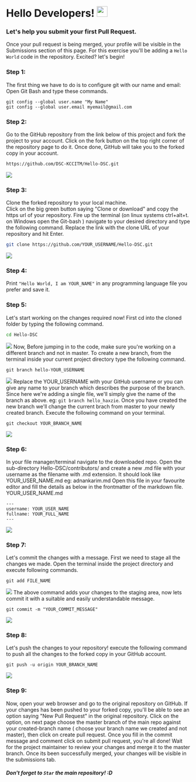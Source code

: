 # Hello Developers! <img src="https://github.com/TheDudeThatCode/TheDudeThatCode/blob/master/Assets/Hi.gif" width="29px">

### Let's help you submit your first Pull Request.
Once your pull request is being merged, your profile will be visible in the Submissions section of this page. For this exercise you'll be adding a ```Hello World``` code in the repository. Excited?  let's begin!

### Step 1:
The first thing we have to do is to configure git with our name and email:  
Open Git Bash and type these commands.
```
git config --global user.name "My Name"
git config --global user.email myemail@gmail.com

```


### Step 2:
Go to the GitHub repository from the link below of this project and fork the project to your account. Click on the fork button on the top right corner of the repository page to do it. Once done, GitHub will take you to the forked copy in your account.
```sh
https://github.com/DSC-KCCITM/Hello-DSC.git
```
![](https://github.com/Karim-Adnan/Hello-DSC/blob/master/img/Step_2.PNG)

### Step 3:
Clone the forked repository to your local machine.  
Click on the big green button saying "Clone or download" and copy the https url of your repository. Fire up the terminal (on linux systems ctrl+alt+t. on Windows open the Git-bash ) navigate to your desired directory and type the following command. Replace the link with the clone URL of your repository and hit Enter.
```sh
git clone https://github.com/YOUR_USERNAME/Hello-DSC.git
```
![](https://github.com/Karim-Adnan/Hello-DSC/blob/master/img/Step_3.PNG)

### Step 4:
Print ```"Hello World, I am YOUR_NAME"``` in any programming language file you prefer and save it.


### Step 5:
Let's start working on the changes required now! First cd into the cloned folder by typing the following command.
```sh
cd Hello-DSC
```
![](https://github.com/Karim-Adnan/Hello-DSC/blob/master/img/Step_5a.PNG)
Now, Before jumping in to the code, make sure you're working on a different branch and not in master. To create a new branch, from the terminal inside your current project directory type the following command.
```
git branch hello-YOUR_USERNAME
```
![](https://github.com/Karim-Adnan/Hello-DSC/blob/master/img/Step_5b.PNG)
Replace the YOUR_USERNAME with your GitHub username or you can give any name to your branch which describes the purpose of the branch. Since here we're adding a single file, we'll simply give the name of the branch as above. eg: ```git branch hello_haxzie```. Once you have created the new branch we'll change the current brach from master to your newly created branch. Execute the following command on your terminal.
```
git checkout YOUR_BRANCH_NAME
```
![](https://github.com/Karim-Adnan/Hello-DSC/blob/master/img/Step_5c.PNG)

### Step 6:
In your  file manager/terminal navigate to the downloaded repo. Open the sub-directory Hello-DSC/contributors/ and create a new .md file with your username as the filename with .md extension.
It should look like YOUR_USER_NAME.md eg: adnankarim.md
Open this file in your favourite editor and fill the details as below in the frontmatter of the markdown file.
YOUR_USER_NAME.md
```
---
username: YOUR_USER_NAME
fullname: YOUR_FULL_NAME
---
```
![](https://github.com/Karim-Adnan/Hello-DSC/blob/master/img/Step_6.PNG)

### Step 7:
Let's commit the changes with a message. First we need to stage all the changes we made. Open the terminal inside the project directory and execute following commands.
```
git add FILE_NAME
```
![](https://github.com/Karim-Adnan/Hello-DSC/blob/master/img/Step_7a.PNG)
The above command adds your changes to the staging area, now lets commit it with a suitable and easily understandable message.
```
git commit -m "YOUR_COMMIT_MESSAGE"
```
![](https://github.com/Karim-Adnan/Hello-DSC/blob/master/img/Step_7b.PNG)

### Step 8:
Let's push the changes to your repository! execute the following command to push all the changes to the forked copy in your GitHub account.
```
git push -u origin YOUR_BRANCH_NAME
```
![](https://github.com/Karim-Adnan/Hello-DSC/blob/master/img/Step_8.PNG)

### Step 9:
Now, open your web browser and go to the original repository on GitHub. If your changes has been pushed to your forked copy, you'll be able to see an option saying "New Pull Request" in the original repository. Click on the option, on next page choose the master branch of the main repo against your created-branch name ( choose your branch name we created and not master), then click on create pull request. Once you fill in the commit message and comment click on submit pull request, you're all done! Wait for the project maintainer to review your changes and merge it to the master branch. Once its been successfully merged, your changes will be visible in the submissions tab.  


##### Don't forget to ```Star``` the main repository! :D